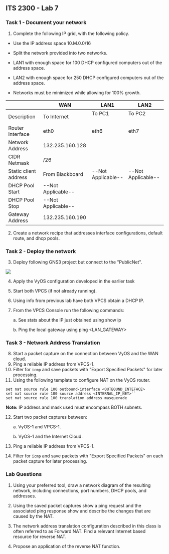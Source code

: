## ITS 2300 - Lab 7
### Task 1 - Document your network

1.  Complete the following IP grid, with the following policy.

-   Use the IP address space 10.M.0.0/16

-   Split the network provided into two networks.

-   LAN1 with enough space for 100 DHCP configured computers out of the address space.

-   LAN2 with enough space for 250 DHCP configured computers out of the address space.

-   Networks must be minimized while allowing for 100% growth.

  
|                   |**WAN**            |**LAN1**           |**LAN2**
|--                         |--                 |--                 |--
|Description                |To Internet        |To PC1&nbsp; &nbsp; &nbsp; &nbsp; &nbsp; &nbsp; &nbsp; &nbsp; &nbsp; &nbsp; &nbsp; &nbsp; &nbsp; &nbsp;             |To PC2&nbsp; &nbsp; &nbsp; &nbsp; &nbsp; &nbsp; &nbsp; &nbsp; &nbsp; &nbsp; &nbsp; &nbsp; &nbsp; &nbsp; &nbsp; &nbsp; &nbsp; &nbsp;
|Router Interface           |eth0               |eth6               |eth7
|Network Address            |132.235.160.128    |                   |
|CIDR Netmask               |/26                |                   |
|Static client address      |From Blackboard    |--Not Applicable-- |--Not Applicable--
|DHCP Pool Start            |--Not Applicable-- |                   |
|DHCP Pool Stop             |--Not Applicable-- |                   |
|Gateway Address            |132.235.160.190    |                   |                         

2.  Create a network recipe that addresses interface configurations, default route, and dhcp pools.

### Task 2 - Deploy the network

3.  Deploy following GNS3 project but connect to the "PublicNet".

![](images/lab7-1.png)

4.  Apply the VyOS configuration developed in the earlier task

5.  Start both VPCS (if not already running).

6.  Using info from previous lab have both VPCS obtain a DHCP IP.

7.  From the VPCS Console run the following commands:

    a.  See stats about the IP just obtained using show ip

    b.  Ping the local gateway using ping \<LAN_GATEWAY\>

### Task 3 - Network Address Translation

8.  Start a packet capture on the connection between VyOS and the WAN cloud.
9.  Ping a reliable IP address from VPCS-1.
10. Filter for `icmp` and save packets with "Export Specified Packets" for later processing.
11. Using the following template to configure NAT on the VyOS router.

```
set nat source rule 100 outbound-interface <OUTBOUND_INTEFACE>
set nat source rule 100 source address <INTERNAL_IP_NET>``
set nat source rule 100 translation address masquerade
```

**Note:** IP address and mask used must encompass BOTH subnets.

12. Start two packet captures between:

    a.  VyOS-1 and VPCS-1.

    b.  VyOS-1 and the Internet Cloud.

13. Ping a reliable IP address from VPCS-1.

14. Filter for `icmp` and save packets with "Export Specified Packets" on each packet capture for later processing.

### Lab Questions

1.  Using your preferred tool, draw a network diagram of the resulting network, including connections, port numbers, DHCP pools, and addresses.

2.  Using the saved packet captures show a ping request and the associated ping response show and describe the changes that are caused by the NAT.

3.  The network address translation configuration described in this class is often referred to as Forward NAT. Find a relevant Internet based resource for reverse NAT.

4.  Propose an application of the reverse NAT function.
